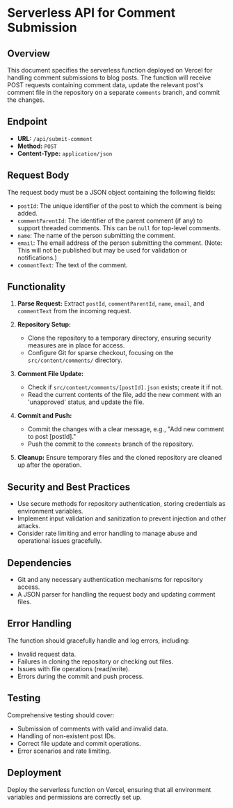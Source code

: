 # Serverless API for Comment Submission

## Overview

This document specifies the serverless function deployed on Vercel for handling comment submissions to blog posts. The function will receive POST requests containing comment data, update the relevant post's comment file in the repository on a separate `comments` branch, and commit the changes.

## Endpoint

- **URL:** `/api/submit-comment`
- **Method:** `POST`
- **Content-Type:** `application/json`

## Request Body

The request body must be a JSON object containing the following fields:

- `postId`: The unique identifier of the post to which the comment is being added.
- `commentParentId`: The identifier of the parent comment (if any) to support threaded comments. This can be `null` for top-level comments.
- `name`: The name of the person submitting the comment.
- `email`: The email address of the person submitting the comment. (Note: This will not be published but may be used for validation or notifications.)
- `commentText`: The text of the comment.

## Functionality

1. **Parse Request:** Extract `postId`, `commentParentId`, `name`, `email`, and `commentText` from the incoming request.

2. **Repository Setup:**
   - Clone the repository to a temporary directory, ensuring security measures are in place for access.
   - Configure Git for sparse checkout, focusing on the `src/content/comments/` directory.

3. **Comment File Update:**
   - Check if `src/content/comments/[postId].json` exists; create it if not.
   - Read the current contents of the file, add the new comment with an 'unapproved' status, and update the file.

4. **Commit and Push:**
   - Commit the changes with a clear message, e.g., "Add new comment to post [postId]."
   - Push the commit to the `comments` branch of the repository.

5. **Cleanup:** Ensure temporary files and the cloned repository are cleaned up after the operation.

## Security and Best Practices

- Use secure methods for repository authentication, storing credentials as environment variables.
- Implement input validation and sanitization to prevent injection and other attacks.
- Consider rate limiting and error handling to manage abuse and operational issues gracefully.

## Dependencies

- Git and any necessary authentication mechanisms for repository access.
- A JSON parser for handling the request body and updating comment files.

## Error Handling

The function should gracefully handle and log errors, including:
- Invalid request data.
- Failures in cloning the repository or checking out files.
- Issues with file operations (read/write).
- Errors during the commit and push process.

## Testing

Comprehensive testing should cover:
- Submission of comments with valid and invalid data.
- Handling of non-existent post IDs.
- Correct file update and commit operations.
- Error scenarios and rate limiting.

## Deployment

Deploy the serverless function on Vercel, ensuring that all environment variables and permissions are correctly set up.

